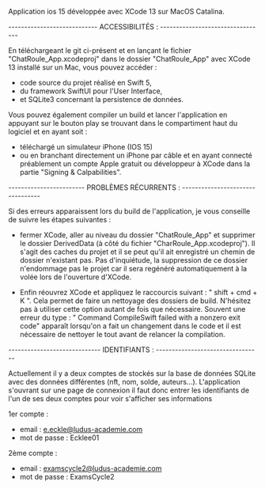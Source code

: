Application ios 15 développée avec XCode 13 sur MacOS Catalina.

---------------------------- ACCESSIBILITÉS : ---------------------------------

En téléchargeant le git ci-présent et en lançant le fichier "ChatRoule_App.xcodeproj" dans le dossier "ChatRoule_App" avec XCode 13 installé sur un Mac, 
vous pouvez accéder : 
- code source du projet réalisé en Swift 5, 
- du framework SwiftUI pour l'User Interface, 
- et SQLite3 concernant la persistence de données.

Vous pouvez également compiler un build et lancer l'application en appuyant sur le bouton play se trouvant dans le compartiment haut du logiciel et en ayant soit :
- téléchargé un simulateur iPhone (IOS 15)
- ou en branchant directement un iPhone par câble et en ayant connecté préablement un compte Apple gratuit ou développeur à XCode dans la partie
"Signing & Calpabilities".





------------------------ PROBLÈMES RÉCURRENTS : ---------------------------------

Si des erreurs apparaissent lors du build de l'application, je vous conseille de suivre les étapes suivantes :

- fermer XCode, aller au niveau du dossier "ChatRoule_App" et supprimer le dossier DerivedData (à côté du fichier "CharRoule_App.xcodeproj"). Il s'agit des caches du projet et il se peut qu'il ait enregistré un chemin de dossier n'existant pas. 
Pas d'inquiétude, la suppression de ce dossier n'endommage pas le projet car il sera regénéré automatiquement à la volée lors de l'ouverture d'XCode.

- Enfin réouvrez XCode et appliquez le raccourcis suivant : " shift + cmd + K ". Cela permet de faire un nettoyage des dossiers de build. 
N'hésitez pas à utiliser cette option autant de fois que nécessaire. 
Souvent une erreur du type : " Command CompileSwift failed with a nonzero exit code" apparaît lorsqu'on a fait un changement dans le code et il est nécessaire de nettoyer le tout avant de relancer la compilation.



----------------------------- IDENTIFIANTS : ---------------------------------

Actuellement il y a deux comptes de stockés sur la base de données SQLite avec des données différentes (nft, nom, solde, auteurs...). L'application s'ouvrant sur une page de connexion il faut donc entrer les identifiants de l'un de ses deux comptes pour voir s'afficher ses informations

1er compte :
- email : e.eckle@ludus-academie.com
- mot de passe : Ecklee01

2ème compte :
- email : examscycle2@ludus-academie.com
- mot de passe : ExamsCycle2


